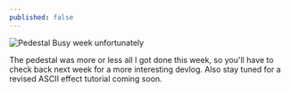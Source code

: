 ```yaml
---
published: false
---
```


![Pedestal](http://i.imgur.com/gBLQsoK.gif)
Busy week unfortunately

<!--excerpt-->

The pedestal was more or less all I got done this week, so you'll have to check back next week for a more interesting devlog. Also stay tuned for a revised ASCII effect tutorial coming soon.